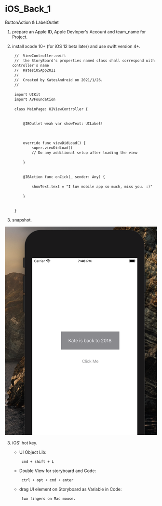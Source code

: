 # iOS_Back_1
ButtonAction &amp; LabelOutlet


1. prepare an Apple ID, Apple Devloper's Account and team_name for Project.


2. install xcode 10+ (for iOS 12 beta later) and use swift version 4+. 
    
        //  ViewController.swift
        //  the StoryBoard's properties named class shall correspond with controller's name
        //  KatesiOSApp2021
        //
        //  Created by KatesAndroid on 2021/1/26.
        //

        import UIKit
        import AVFoundation

        class MainPage: UIViewController {


            @IBOutlet weak var showText: UILabel!



            override func viewDidLoad() {
                super.viewDidLoad()
                // Do any additional setup after loading the view

            }


            @IBAction func onCick(_ sender: Any) {

                showText.text = "I luv mobile app so much, miss you. :)"

            }


        }

2. snapshot.

![](https://raw.githubusercontent.com/QueenieCplusplus/iOS_Back_1/main/before_click.png)


3. iOS' hot key.

   * UI Object Lib:
    
          cmd + shift + L
       
   * Double View for storyboard and Code:
   
          ctrl + opt + cmd + enter 
          
   * drag UI element on Storyboard as Variable in Code:
   
          two fingers on Mac mouse.
